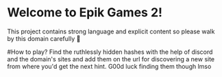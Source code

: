 # Welcome to Epik Games 2!
This project contains strong language and explicit content so please walk by this domain carefully 🙏

#How to play?
Find the ruthlessly hidden hashes with the help of discord and the domain's sites and add them on the url for discovering a new site from where you'd get the next hint. G00d luck finding them though lmso
